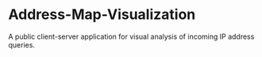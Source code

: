 # Address-Map-Visualization
A public client-server application for visual analysis of incoming IP address queries.
